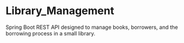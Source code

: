 # Library_Management
Spring Boot REST API designed to manage books, borrowers, and the borrowing process in a small library.
